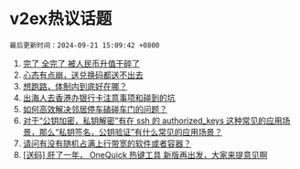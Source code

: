 # v2ex热议话题

`最后更新时间：2024-09-21 15:09:42 +0800`

1. [完了 全完了 被人民币升值干碎了](https://www.v2ex.com/t/1074390)
1. [心态有点崩，送兑换码都送不出去](https://www.v2ex.com/t/1074517)
1. [想跑路，体制内到底好在哪？](https://www.v2ex.com/t/1074488)
1. [出海人去香港办银行卡注意事项和碰到的坑](https://www.v2ex.com/t/1074406)
1. [如何高效解决邻居停车磕碰车门的问题？](https://www.v2ex.com/t/1074532)
1. [对于“公钥加密，私钥解密”有在 ssh 的 authorized_keys 这种常见的应用场景，那么“私钥签名，公钥验证”有什么常见的应用场景？](https://www.v2ex.com/t/1074549)
1. [请问有没有随机占满上行带宽的软件或者容器？](https://www.v2ex.com/t/1074528)
1. [[送码] 肝了一年， OneQuick 热键工具 新版再出发，大家来提意见啊](https://www.v2ex.com/t/1074431)

